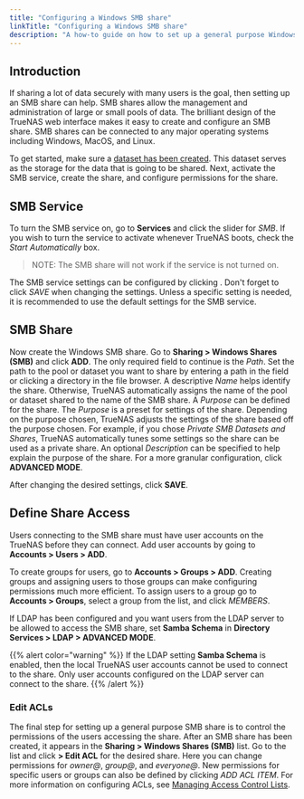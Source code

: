 ```yaml
---
title: "Configuring a Windows SMB share"
linkTitle: "Configuring a Windows SMB share"
description: "A how-to guide on how to set up a general purpose Windows SMB share for TrueNAS"
---
```


## Introduction

If sharing a lot of data securely with many users is the goal, then setting up
an SMB share can help. SMB shares allow the management and administration
of large or small pools of data. The brilliant design of the TrueNAS web
interface makes it easy to create and configure an SMB share. SMB shares can be
connected to any major operating systems including Windows, MacOS, and Linux.

To get started, make sure a
<a href="/hub/initial-setup/storage/datasets/">dataset has been created</a>.
This dataset serves as the storage for the data that is going to be
shared. Next, activate the SMB service, create the share, and configure
permissions for the share.

## SMB Service

To turn the SMB service on, go to **Services** and click the slider for
*SMB*. If you wish to turn the service to activate whenever TrueNAS
boots, check the *Start Automatically* box.

> NOTE: The SMB share will not work if the service is not turned on.

The SMB service settings can be configured by clicking
<i class="fas fa-pen"></i>. Don't forget to click *SAVE* when changing
the settings. Unless a specific setting is needed, it is recommended to
use the default settings for the SMB service.

## SMB Share

Now create the Windows SMB share. Go to
**Sharing > Windows Shares (SMB)** and click **ADD**. The only required
field to continue is the *Path*. Set the path to the pool or dataset you
want to share by entering a path in the field or clicking a directory in
the file browser. A descriptive *Name* helps identify the share.
Otherwise, TrueNAS automatically assigns the name of the pool or dataset
shared to the name of the SMB share. A *Purpose* can be defined for the
share. The *Purpose* is a preset for settings of the share. Depending on
the purpose chosen, TrueNAS adjusts the settings of the share based off
the purpose chosen. For example, if you chose *Private SMB Datasets and
Shares*, TrueNAS automatically tunes some settings so the share can be
used as a private share. An optional *Description* can be
specified to help explain the purpose of the share. For a more granular
configuration, click **ADVANCED MODE**.

After changing the desired settings, click **SAVE**.

## Define Share Access

Users connecting to the SMB share must have user accounts on the TrueNAS
before they can connect. Add user accounts by going to
**Accounts > Users > ADD**. <!-- Can insert links here to "How to create users/groups when they're complete. -->

To create groups for users, go to **Accounts > Groups > ADD**. Creating groups
and assigning users to those groups can make configuring permissions much more
efficient. To assign users to a group go to **Accounts > Groups**, select
a group from the list, and click *MEMBERS*. <!-- For more information on configuring users, go to <a href="">Creating Users</a>. For more information on configuring groups, go to <a href="">Creating Groups</a>.-->

If LDAP has been configured and you want users from the LDAP server to be
allowed to access the SMB share, set **Samba Schema** in
**Directory Services > LDAP > ADVANCED MODE**.

{{% alert color="warning" %}}
If the LDAP setting **Samba Schema** is enabled, then the local TrueNAS user
accounts cannot be used to connect to the share. Only user accounts configured
on the LDAP server can connect to the share.
{{% /alert %}}

### Edit ACLs

The final step for setting up a general purpose SMB share is to control the
permissions of the users accessing the share. After an SMB share has been
created, it appears in the **Sharing > Windows Shares (SMB)** list. Go to the
list and click
**<i class="fa fa-ellipsis-v" aria-hidden="true"></i> > Edit ACL** for the
desired share. Here you can change permissions for *owner@*, *group@*, and
*everyone@*. New permissions for specific users or groups can also be defined
by clicking *ADD ACL ITEM*. For more information on configuring ACLs, see
<a href="/hub/tasks/advanced/editingacls/">Managing Access Control Lists</a>.
